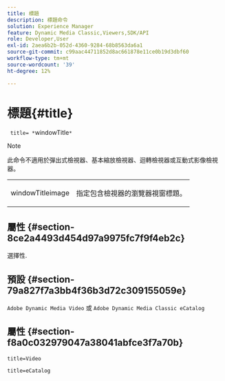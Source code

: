```yaml
---
title: 標題
description: 標題命令
solution: Experience Manager
feature: Dynamic Media Classic,Viewers,SDK/API
role: Developer,User
exl-id: 2aea6b2b-052d-4360-9284-68b8563da6a1
source-git-commit: c99aac44711852d8ac661878e11ce0b19d3dbf60
workflow-type: tm+mt
source-wordcount: '39'
ht-degree: 12%

---
```


# 標題{#title}

` title= *`windowTitle`*`

>[!NOTE]
>
>此命令不適用於彈出式檢視器、基本縮放檢視器、迴轉檢視器或互動式影像檢視器。

<table id="table_406072054CBA4A7BAC8E7AD45E361D37"> 
 <tbody> 
  <tr> 
   <td colname="col1"> <p> <span class="codeph"> <span class="varname"> windowTitleimage</span> </span> </p> </td> 
   <td colname="col2"> <p>指定包含檢視器的瀏覽器視窗標題。 </p> </td> 
  </tr> 
 </tbody> 
</table>

## 屬性 {#section-8ce2a4493d454d97a9975fc7f9f4eb2c}

選擇性.

## 預設 {#section-79a827f7a3bb4f36b3d72c309155059e}

`Adobe Dynamic Media Video` 或 `Adobe Dynamic Media Classic eCatalog`

## 屬性 {#section-f8a0c032979047a38041abfce3f7a70b}

`title=Video`

`title=eCatalog`
